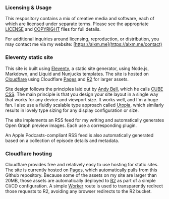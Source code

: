 ### Licensing & Usage

This respository contains a mix of creative media and software, each of which are licensed under separate terms. Please see the appropriate [LICENSE](blob/master/LICENSE) and [COPYRIGHT](blob/master/COPYRIGHT) files for full details.

For additional inquiries around licensing, reproduction, or distribution, you may contact me via my website: [https://alxm.me](https://alxm.me/contact)

### Eleventy static site

This site is built using [Eleventy](https://www.11ty.dev), a static site generator, using Node.js, Markdown, and Liquid and Nunjucks templates. The site is hosted on [Cloudflare](https://www.cloudflare.com) using Cloudflare [Pages](https://pages.cloudflare.com) and [R2](https://www.cloudflare.com/developer-platform/products/r2/) for larger assets.

Site design follows the principles laid out by [Andy Bell](https://bell.bz/about/), which he calls [CUBE CSS](https://cube.fyi). The main principle is that you design your site layout in a single way that works for any device and viewport size. It works well, and I'm a huge fan. I also use a fluidly scalable type approach called [Utopia](https://utopia.fyi), which similarly results in lovely type sizing for any display configuration or size.

The site implements an RSS feed for my writing and automatically generates Open Graph preview images. Each use a corresponding plugin.

An Apple Podcasts-compliant RSS feed is also automatically generated based on a collection of episode details and metadata.

### Cloudflare hosting

Cloudflare provides free and relatively easy to use hosting for static sites. The site is currently hosted on [Pages](https://pages.cloudflare.com), which automatically pulls from this Github repository. Because some of the assets on my site are larger than 20MB, those assets are automatically deployed to [R2](https://www.cloudflare.com/developer-platform/products/r2/) as part of a simple CI/CD configuration. A simple [Worker](https://workers.cloudflare.com) route is used to transparently redirect those requests to R2, avoiding any browser redirects to the R2 bucket.
